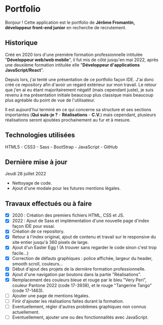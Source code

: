 # Portfolio
Bonjour ! Cette application est le portfolio de **Jérôme Fromantin, développeur front-end junior** en recherche de recrutement.

## Historique
Créé en 2020 lors d'une première formation professionnelle intitulée "**Développeur web/web mobile**", il fut mis de côté jusqu'en mai 2022, après une deuxième formation intitulée elle "**Développeur d'applications JavaScript/React**".

Depuis lors, j'ai tenté une présentation de ce portfolio façon IDE. J'ai donc créé ce repository afin d'avoir un regard extérieur sur mon travail. Le retour que j'en ai eu étant majoritairement négatif (mais cependant juste), je suis revenu à ma présentation initiale beaucoup plus classique mais beaucoup plus agréable du point de vue de l'utilisateur.

Il est aujourd'hui terminé en ce qui concerne sa structure et ses sections importantes (**Qui suis-je ?** - **Réalisations** - **C.V.**) mais cependant, plusieurs réalisations seront ajoutées prochainement au fur et à mesure.

## Technologies utilisées
HTML5 - CSS3 - Sass - BootStrap - JavaScript - GitHub

## Dernière mise à jour
Jeudi 28 juillet 2022
- Nettoyage de code.
- Ajout d'une modale pour les futures mentions légales.

## Travaux effectués ou à faire
- [x] 2020 : Création des premiers fichiers HTML, CSS et JS.
- [x] 2022 : Ajout de Sass et implémentation d'une nouvelle page d'index façon IDE pour essai.
- [x] Création de ce repository.
- [x] Retour à l'index original, ajout de contenu et travail sur le responsive du site entier jusqu'à 360 pixels de large.
- [x] Ajout d'un Easter Egg ! (A trouver sans regarder le code sinon c'est trop facile...)
- [x] Correction de défauts graphiques : police affichée, largeur du header, smooth scroll, couleurs...
- [x] Début d'ajout des projets de la dernière formation professionnelle.
- [x] Ajout d'une navigation par boutons dans la partie "Réalisations".
- [x] Remplacement des couleurs bleue et rouge par le bleu "Very Peri", couleur Pantone 2022 (code 17-3938), et le rouge
"Tangerine Tango" (code 17-1463).
- [ ] Ajouter une page de mentions légales.
- [ ] Finir d'ajouter les réalisations faites durant la formation.
- [ ] Eventuellement, régler d'autres problèmes graphiques non connus actuellement.
- [ ] Eventuellement, ajouter une ou des fonctionnalités avec JavaScript.